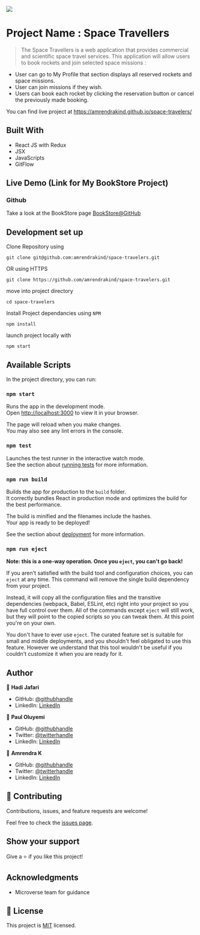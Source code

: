![](https://img.shields.io/badge/Microverse-blueviolet)

# Project Name : Space Travellers

> The Space Travellers is a web application that provides commercial and scientific space travel services. This application will allow users to book rockets and join selected space missions :

- User can go to My Profile that section displays all reserved rockets and space missions.
- User can join missions if they wish.
- Users can book each rocket by clicking the reservation button or cancel the previously made booking.


You can find live project at https://amrendrakind.github.io/space-travelers/

## Built With

- React JS with Redux
- JSX
- JavaScripts
- GitFlow

## Live Demo (Link for My BookStore Project)

### Github

Take a look at the BookStore page [BookStore@GitHub](https://amrendrakind.github.io/space-travelers)

## Development set up

Clone Repository using

`git clone git@github.com:amrendrakind/space-travelers.git`

OR using HTTPS

`git clone https://github.com/amrendrakind/space-travelers.git`

move into project directory

`cd space-travelers`

Install Project dependancies using `NPM`

`npm install`

launch project locally with

`npm start`

## Available Scripts

In the project directory, you can run:

### `npm start`

Runs the app in the development mode.\
Open [http://localhost:3000](http://localhost:3000) to view it in your browser.

The page will reload when you make changes.\
You may also see any lint errors in the console.

### `npm test`

Launches the test runner in the interactive watch mode.\
See the section about [running tests](https://facebook.github.io/create-react-app/docs/running-tests) for more information.

### `npm run build`

Builds the app for production to the `build` folder.\
It correctly bundles React in production mode and optimizes the build for the best performance.

The build is minified and the filenames include the hashes.\
Your app is ready to be deployed!

See the section about [deployment](https://facebook.github.io/create-react-app/docs/deployment) for more information.

### `npm run eject`

**Note: this is a one-way operation. Once you `eject`, you can't go back!**

If you aren't satisfied with the build tool and configuration choices, you can `eject` at any time. This command will remove the single build dependency from your project.

Instead, it will copy all the configuration files and the transitive dependencies (webpack, Babel, ESLint, etc) right into your project so you have full control over them. All of the commands except `eject` will still work, but they will point to the copied scripts so you can tweak them. At this point you're on your own.

You don't have to ever use `eject`. The curated feature set is suitable for small and middle deployments, and you shouldn't feel obligated to use this feature. However we understand that this tool wouldn't be useful if you couldn't customize it when you are ready for it.

## Author

👤 **Hadi Jafari**

- GitHub: [@githubhandle](https://github.com/Hadi111jafari)
- LinkedIn: [LinkedIn](https://linkedin.com/in/abdul-hadi-jafari)

👤 **Paul Oluyemi**

- GitHub: [@githubhandle](https://github.com/Ol-create)
- Twitter: [@twitterhandle](https://twitter.com/OluyemiPaul99)
- LinkedIn: [LinkedIn](https://linkedin.com/in/paul-oluyemi-193966ab)

👤 **Amrendra K**

- GitHub: [@githubhandle](https://github.com/amrendrakind)
- Twitter: [@twitterhandle](https://twitter.com/amrendrak_)
- LinkedIn: [LinkedIn](https://linkedin.com/in/amrendraakumar)

## 🤝 Contributing

Contributions, issues, and feature requests are welcome!

Feel free to check the [issues page](../../issues/).

## Show your support

Give a ⭐️ if you like this project!

## Acknowledgments

- Microverse team for guidance

## 📝 License

This project is [MIT](./MIT.md) licensed.
